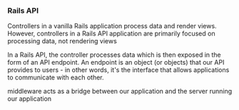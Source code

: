 ### Rails API

 Controllers in a vanilla Rails application process data and render views. However, controllers in a Rails API application are primarily focused on processing data, not rendering views

 In a Rails API, the controller processes data which is then exposed in the form of an API endpoint. An endpoint is an object (or objects) that our API provides to users - in other words, it's the interface that allows applications to communicate with each other.

 middleware acts as a bridge between our application and the server running our application
